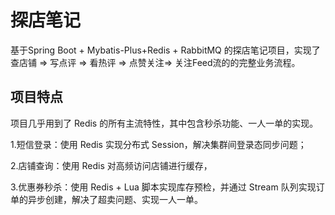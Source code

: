 # 探店笔记

基于Spring Boot + Mybatis-Plus+Redis + RabbitMQ 的探店笔记项目，实现了查店铺 => 写点评 => 看热评 => 点赞关注=> 关注Feed流的的完整业务流程。



## 项目特点

项目几乎用到了 Redis 的所有主流特性，其中包含秒杀功能、一人一单的实现。

1.短信登录：使用 Redis 实现分布式 Session，解决集群间登录态同步问题；

2.店铺查询：使用 Redis 对高频访问店铺进行缓存，

3.优惠券秒杀：使用 Redis + Lua 脚本实现库存预检，并通过 Stream 队列实现订单的异步创建，解决了超卖问题、实现一人一单。